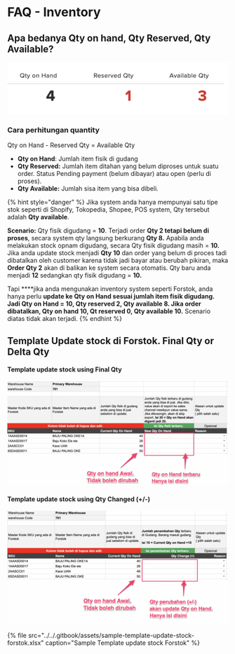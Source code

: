 # FAQ - Inventory

## Apa bedanya Qty on hand, Qty Reserved, Qty Available?

![](../../.gitbook/assets/qty-type-in-forstok.png)

### **Cara perhitungan quantity**  

Qty on Hand - Reserved Qty = Available Qty

* **Qty on Hand**: Jumlah item fisik di gudang
* **Qty Reserved:** Jumlah item ditahan yang belum diproses untuk suatu order. Status Pending payment \(belum dibayar\) atau open \(perlu di proses\).
* **Qty Available:** Jumlah sisa item yang bisa dibeli.

{% hint style="danger" %}
Jika system anda hanya mempunyai satu tipe stok seperti di Shopify, Tokopedia, Shopee, POS system, Qty tersebut adalah **Qty available**. 

**Scenario:** Qty fisik digudang = **10**. Terjadi order **Qty 2 tetapi belum di proses**, secara system qty langsung berkurang **Qty 8.** Apabila anda melakukan stock opnam digudang, secara Qty fisik digudang masih = **10.** Jika anda update stock menjadi  **Qty** **10** dan order yang belum di proces tadi dibatalkan oleh customer karena tidak jadi bayar atau berubah pikiran, maka **Order Qty 2** akan di balikan ke system secara otomatis. Qty baru anda menjadi **12** sedangkan qty fisik digudang = **10.**

Tapi ****jika anda mengunakan inventory system seperti Forstok, anda hanya perlu **update ke Qty on Hand sesuai jumlah item fisik digudang. Jadi Qty on Hand = 10, Qty reserved 2, Qty available 8. Jika order dibatalkan, Qty on hand 10, Qt reserved 0, Qty available 10.** Scenario diatas tidak akan terjadi. 
{% endhint %}

## Template Update stock di Forstok. Final Qty or Delta Qty

#### Template update stock using Final Qty

![Template update stock using Qty Final](../../.gitbook/assets/qty-update-final%20%281%29.png)

#### Template update stock using Qty Changed \(+/-\)

![Template update stock using Qty Changed](../../.gitbook/assets/qty-update-delta.png)

{% file src="../../.gitbook/assets/sample-template-update-stock-forstok.xlsx" caption="Sample Template update stock Forstok" %}

